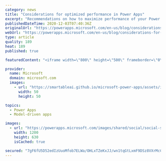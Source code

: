 ```yaml
---
category: news
title: "Considerations for optimized performance in Power Apps"
excerpt: "Recommendations on how to maximize performance of your Power Apps "
publishedDateTime: 2020-12-03T07:40:36Z
originalUrl: "https://powerapps.microsoft.com/en-us/blog/considerations-for-optimized-performance-in-power-apps/"
webUrl: "https://powerapps.microsoft.com/en-us/blog/considerations-for-optimized-performance-in-power-apps/"
type: article
quality: 189
heat: 189
published: true

featuredContent: "<iframe width=\"800\" height=\"500\" frameborder=\"0\" src=\"https://www.youtube.com/embed/jcKoqC9Vfmo\" allow=\"accelerometer; autoplay; encrypted-media; gyroscope; picture-in-picture\" allowfullscreen></iframe>"

provider:
  name: Microsoft
  domain: microsoft.com
  images:
    - url: "https://smartableai.github.io/microsoft-power-apps/assets/images/organizations/microsoft.com-50x50.jpg"
      width: 50
      height: 50

topics:
  - Power Apps
  - Model-driven apps

images:
  - url: "https://powerapps.microsoft.com/images/shared/social/social-share-post-ignite.png"
    width: 1200
    height: 630
    isCached: true

secured: "7gF6fU5D52edIzUuoMfob7ELWa/OHLxTZeKxJJ/wn1tqGtLxmF9DSz8VXrMcCxR+mcstsT9alp6rkt9gBu7BNjsCSO7EsGbaFBl6aZpB/bBPO24gbAOU0UbxKojIqx53xwQRIag3KEaLtGwpyS4ojyo2nq2Bd64/9dP2TWAZgryFmeP4oRzsd0oos/kKotvVRcl9lhoiOzHXIQ10OrG5F5aReJgkQIsVKX+eBotCQmiykqhAyPAaTIg4M1m3nAJePy37IowcppIxjmFFuTwv0TDwyFGB1lWkq+s9QcVnz40VIYTuYYZW9VmHRvBwL3PAX11d2fQTvqnppfSugAvAS2Xi7m4jBmwneIINiRzrCzPrVimzTudXZPsWwFAPmQPgbHmkve/Nkg5NsY63AwkEexWTFpI8wZ7TlX5KNaRVuy7NDODVpPTh7g/eFc0kKg2UWl1gfI0SHrmsNS2QN9yzmw==;LybxuRl+8DWikf6YqLDUUA=="
---
```


